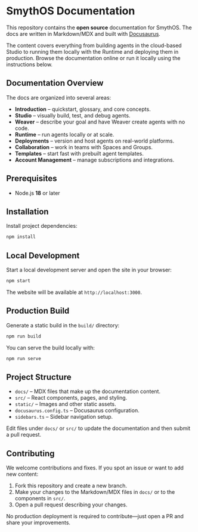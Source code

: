 # SmythOS Documentation

This repository contains the **open source** documentation for SmythOS. The docs are written in Markdown/MDX and built with [Docusaurus](https://docusaurus.io/).

The content covers everything from building agents in the cloud-based Studio to running them locally with the Runtime and deploying them in production. Browse the documentation online or run it locally using the instructions below.

## Documentation Overview

The docs are organized into several areas:

- **Introduction** – quickstart, glossary, and core concepts.
- **Studio** – visually build, test, and debug agents.
- **Weaver** – describe your goal and have Weaver create agents with no code.
- **Runtime** – run agents locally or at scale.
- **Deployments** – version and host agents on real-world platforms.
- **Collaboration** – work in teams with Spaces and Groups.
- **Templates** – start fast with prebuilt agent templates.
- **Account Management** – manage subscriptions and integrations.

## Prerequisites

- Node.js **18** or later

## Installation

Install project dependencies:

```bash
npm install
```

## Local Development

Start a local development server and open the site in your browser:

```bash
npm start
```

The website will be available at `http://localhost:3000`.

## Production Build

Generate a static build in the `build/` directory:

```bash
npm run build
```

You can serve the build locally with:

```bash
npm run serve
```

## Project Structure

- `docs/` – MDX files that make up the documentation content.
- `src/` – React components, pages, and styling.
- `static/` – Images and other static assets.
- `docusaurus.config.ts` – Docusaurus configuration.
- `sidebars.ts` – Sidebar navigation setup.

Edit files under `docs/` or `src/` to update the documentation and then submit a pull request.

## Contributing

We welcome contributions and fixes. If you spot an issue or want to add new content:

1. Fork this repository and create a new branch.
2. Make your changes to the Markdown/MDX files in `docs/` or to the components in `src/`.
3. Open a pull request describing your changes.

No production deployment is required to contribute—just open a PR and share your improvements.